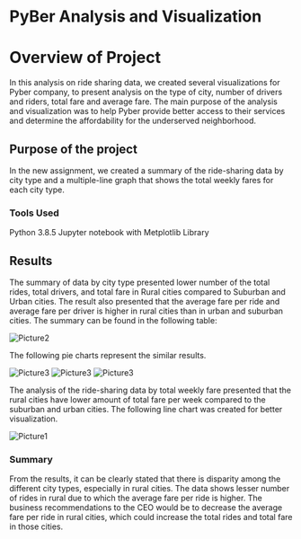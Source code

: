 # PyBer Analysis and Visualization


# Overview of Project
In this analysis on ride sharing data, we created several visualizations for Pyber company, to present analysis on the type of city, number of drivers and riders, total fare and average fare. The main purpose of the analysis and visualization was to help Pyber provide better access to their services and determine the affordability for the underserved neighborhood.

## Purpose of the project
In the new assignment, we created a summary of the ride-sharing data by city type and a multiple-line graph that shows the total weekly fares for each city type. 

### Tools Used

Python 3.8.5 
Jupyter notebook with Metplotlib Library


## Results

The summary of data by city type presented lower number of the total rides, total drivers, and total fare in Rural cities compared to Suburban and Urban cities. The result also presented that the average fare per ride and average fare per driver is higher in rural cities than in urban and suburban cities. 
The summary can be found in the following table:

![Picture2](https://user-images.githubusercontent.com/79213116/119163891-d979dd80-ba29-11eb-9e8c-7686e1cf0a4e.png)

The following pie charts represent the similar results.

![Picture3](https://user-images.githubusercontent.com/79213116/119165360-68d3c080-ba2b-11eb-8f3d-33a285545a14.png)
![Picture3](https://user-images.githubusercontent.com/79213116/119165361-68d3c080-ba2b-11eb-8874-75a23e690590.png)
![Picture3](https://user-images.githubusercontent.com/79213116/119165359-683b2a00-ba2b-11eb-8ac4-3a0f9641cb37.png)



The analysis of the ride-sharing data by total weekly fare presented that the rural cities have lower amount of total fare per week compared to the suburban and urban cities. The following line chart was created for better visualization.

![Picture1](https://user-images.githubusercontent.com/79213116/119163819-c49d4a00-ba29-11eb-8c26-9972f7346aa8.png)


### Summary 
From the results, it can be clearly stated that there is disparity among the different city types, especially in rural cities. The data shows lesser number of rides in rural due to which the average fare per ride is higher. 
The business recommendations to the CEO would be to decrease the average fare per ride in rural cities, which could increase the total rides and total fare in those cities. 
